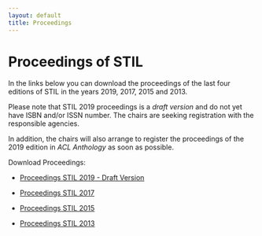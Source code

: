 ```yaml
---
layout: default
title: Proceedings
---
```


# Proceedings of STIL

In the links below you can download the proceedings of the last four editions of STIL in the years 2019, 2017, 2015 and 2013.

Please note that STIL 2019 proceedings is a _draft version_ and do not yet have ISBN and/or ISSN number. The chairs are seeking registration with the responsible agencies.


In addition, the chairs will also arrange to register the proceedings of the 2019 edition in _ACL Anthology_ as soon as possible.

Download Proceedings:

- [Proceedings STIL 2019 - Draft Version](http://comissoes.sbc.org.br/ce-pln/stil2019/proceedings-stil-2019-Final.pdf)

- [Proceedings STIL 2017](https://www.aclweb.org/anthology/W17-6600.pdf)

- [Proceedings STIL 2015](https://www.aclweb.org/anthology/W15-5600.pdf)

- [Proceedings STIL 2013](https://www.aclweb.org/anthology/W13-4800.pdf)
